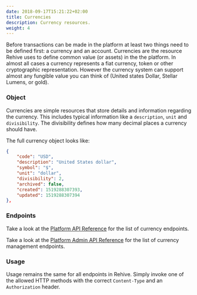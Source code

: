 ```yaml
---
date: 2018-09-17T15:21:22+02:00
title: Currencies
description: Currency resources.
weight: 4
---
```


Before transactions can be made in the platform at least two things need to be defined first: a currency and an account. Currencies are the resource Rehive uses to define common value (or assets) in the the platform. In almost all cases a currency represents a fiat currency, token or other cryptographic representation. However the currency system can support almost any fungible value you can think of (United states Dollar, Stellar Lumens, or gold).

### Object

Currencies are simple resources that store details and information regarding the currency. This includes typical information like a `description`, `unit` and `divisibility`. The divisibility defines how many decimal places a currency should have.

The full currency object looks like:

```json
{
    "code": "USD",
    "description": "United States dollar",
    "symbol": "$",
    "unit": "dollar",
    "divisibility": 2,
    "archived": false,
    "created": 1519288307393,
    "updated": 1519288307394
},
```

### Endpoints

Take a look at the [Platform API Reference](https://rehive-platform.redoc.ly) for the list of currency endpoints.

Take a look at the [Platform Admin API Reference](https://rehive-platform-admin.redoc.ly) for the list of currency management endpoints.

### Usage

Usage remains the same for all endpoints in Rehive. Simply invoke one of the allowed HTTP methods with the correct `Content-Type` and an `Authorization` header.

